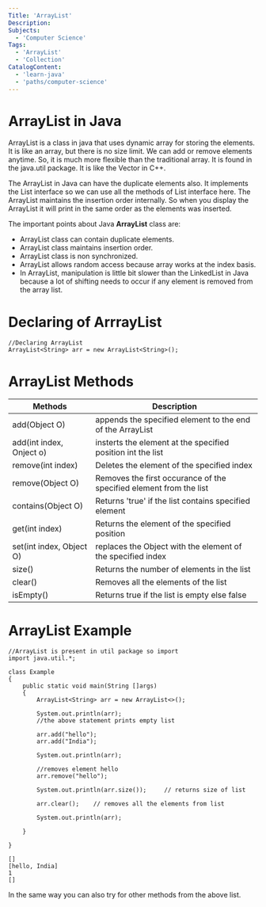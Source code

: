 ```yaml
---
Title: 'ArrayList'
Description: 
Subjects:
  - 'Computer Science'
Tags:
  - 'ArrayList'
  - 'Collection'
CatalogContent:
  - 'learn-java'
  - 'paths/computer-science'
---
```


# **ArrayList in Java**

ArrayList is a class in java that uses dynamic array for storing the elements. It is like an array, but there is no size limit. We can add or remove elements anytime. So, it is much more flexible than the traditional array. It is found in the java.util package. It is like the Vector in C++.

The ArrayList in Java can have the duplicate elements also. It implements the List interface so we can use all the methods of List interface here. The ArrayList maintains the insertion order internally. So when you display the ArrayList it will print in the same order as the elements was inserted.

The important points about Java **ArrayList** class are:

-  ArrayList class can contain duplicate elements.
-  ArrayList class maintains insertion order.
-  ArrayList class is non synchronized.
-  ArrayList allows random access because array works at the index basis.
- In ArrayList, manipulation is little bit slower than the LinkedList in Java because a lot of shifting needs to occur if any element is removed from the array list.

# **Declaring of ArrrayList**

```
//Declaring ArrayList
ArrayList<String> arr = new ArrayList<String>();
```

# **ArrayList Methods**

| Methods     | Description |
| ----------- | ----------- |
|add(Object O)      | appends the specified element to the end of the ArrayList       |
|add(int index, Onject o)   | insterts the element at the specified position int the list        |
|remove(int index) | Deletes the element of the specified index |
|remove(Object O) | Removes the first occurance of the specified element from the list|
|contains(Object O) | Returns 'true' if the list contains specified element
|get(int index) |Returns the element of the specified position|
|set(int index, Object O)| replaces the Object with the element of the specified index|
|size() |Returns the number of elements in the list |
|clear() |Removes all the elements of the list|
| isEmpty()| Returns true if the list is empty else false |


# **ArrayList Example**

```
//ArrayList is present in util package so import
import java.util.*;

class Example
{
    public static void main(String []args)
    {
        ArrayList<String> arr = new ArrayList<>();
        
        System.out.println(arr);
        //the above statement prints empty list
    
        arr.add("hello");
        arr.add("India");

        System.out.println(arr);

        //removes element hello
        arr.remove("hello");

        System.out.println(arr.size());     // returns size of list

        arr.clear();    // removes all the elements from list

        System.out.println(arr);

    }

}
```

```
[]
[hello, India]
1
[]
```

In the same way you can also try for other methods from the above list.
